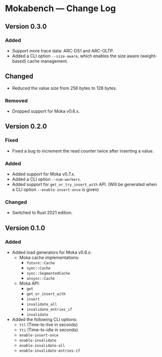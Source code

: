 # Mokabench &mdash; Change Log

## Version 0.3.0

### Added

- Support more trace data: ARC-DS1 and ARC-OLTP.
- Added a CLI option `--size-aware`, which enables the size aware (weight-based)
  cache management.

## Changed

- Reduced the value size from 256 bytes to 128 bytes.

### Removed

- Dropped support for Moka v0.6.x.


## Version 0.2.0

### Fixed

- Fixed a bug to increment the read counter twice after inserting a value.

### Added

- Added support for Moka v0.7.x.
- Added a CLI option `--num-workers`.
- Added support for `get_or_try_insert_with` API. (Will be generated
  when a CLI option `--enable-insert-once` is given)

### Changed

- Switched to Rust 2021 edition.


## Version 0.1.0

### Added

- Added load generators for Moka v0.6.x:
    - Moka cache implementations:
        - `future::Cache`
        - `sync::Cache`
        - `sync::SegmentedCache`
        - `unsync::Cache`
    - Moka API:
        - `get`
        - `get_or_insert_with`
        - `insert`
        - `invalidate_all`
        - `invalidate_entries_if`
        - `invalidate`
- Added the following CLI options:
    - `ttl` (Time-to-live in seconds)
    - `tti` (Time-to-idle in seconds)
    - `enable-insert-once`
    - `enable-invalidate`
    - `enable-invalidate-all`
    - `enable-invalidate-entries-if`
